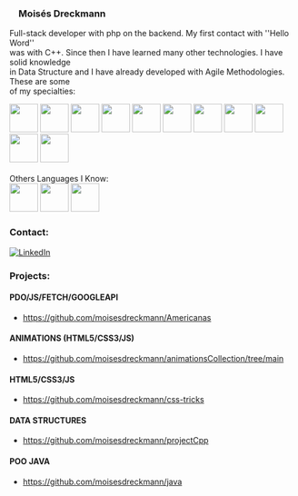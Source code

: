### <img src="https://icongr.am/simple/bbciplayer.svg?size=128&color=ffffff&colored=false" width="12px" heigh="12px"/> Moisés Dreckmann

Full-stack developer with php on the backend. My first contact with ''Hello Word''  
was with C++. Since then I have learned many other technologies. I have solid knowledge  
in Data Structure and I have already developed with Agile Methodologies. These are some  
of my specialties:

<div>
<img src="https://cdn.jsdelivr.net/gh/devicons/devicon/icons/c/c-original.svg" width="50px" height="50px"/>
<img src="https://cdn.jsdelivr.net/gh/devicons/devicon/icons/html5/html5-original-wordmark.svg" width="50px" height="50px"/>
<img src="https://cdn.jsdelivr.net/gh/devicons/devicon/icons/css3/css3-original-wordmark.svg" width="50px" height="50px"/>
<img src="https://devicon-website.vercel.app/api/bootstrap/original.svg" width="50px" height="50px"/>
<img src="https://cdn.jsdelivr.net/gh/devicons/devicon/icons/javascript/javascript-original.svg" width="50px" height="50px"/>
<img src="https://cdn.jsdelivr.net/gh/devicons/devicon/icons/php/php-original.svg" width="50px" height="50px"/>
<img src="https://cdn.jsdelivr.net/gh/devicons/devicon/icons/mysql/mysql-original.svg" width="50px" height="50px"/>
<img src="https://cdn.jsdelivr.net/gh/devicons/devicon/icons/postgresql/postgresql-original.svg" width="50px" height="50px"/>
<img src="https://cdn.jsdelivr.net/gh/devicons/devicon/icons/git/git-original.svg" width="50px" height="50px"/>
<img src="https://cdn.jsdelivr.net/gh/devicons/devicon/icons/github/github-original.svg" width="50px" height="50px"/>
<img src="https://cdn.jsdelivr.net/gh/devicons/devicon/icons/photoshop/photoshop-plain.svg" width="50px" height="50px"/>

</div>
</br>
Others Languages I Know:  
</br>
<div>
  <img src="https://devicon-website.vercel.app/api/android/original.svg" width="50px" height="50px">
  <img src="https://devicon-website.vercel.app/api/kotlin/original.svg" width="50px" height="50px"/>
  <img src="https://cdn.jsdelivr.net/gh/devicons/devicon/icons/java/java-original-wordmark.svg" width="50px" height="50px" />  
</div>

### Contact:
[![LinkedIn](https://img.shields.io/badge/LinkedIn-000?style=for-the-badge&logo=linkedin&logoColor=0E76A8)](https://www.linkedin.com/in/mois%C3%A9s-dreckmann-245756219/)



### Projects:

#### PDO/JS/FETCH/GOOGLEAPI
* https://github.com/moisesdreckmann/Americanas

#### ANIMATIONS (HTML5/CSS3/JS)
* https://github.com/moisesdreckmann/animationsCollection/tree/main

#### HTML5/CSS3/JS
* https://github.com/moisesdreckmann/css-tricks

#### DATA STRUCTURES 
* https://github.com/moisesdreckmann/projectCpp

#### POO JAVA 
* https://github.com/moisesdreckmann/java
